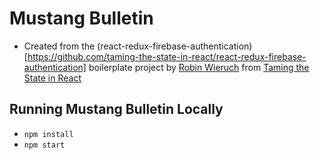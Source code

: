 # Mustang Bulletin


* Created from the (react-redux-firebase-authentication)[https://github.com/taming-the-state-in-react/react-redux-firebase-authentication] boilerplate project by [Robin Wieruch](https://www.robinwieruch.de/) from [Taming the State in React](https://roadtoreact.com/course-details?courseId=TAMING_THE_STATE)



## Running Mustang Bulletin Locally

* `npm install`
* `npm start`
